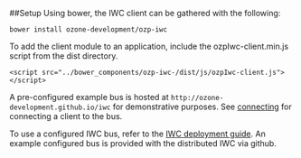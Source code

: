 ##Setup
Using bower, the IWC client can be gathered with the following:

`bower install ozone-development/ozp-iwc`

To add the client module to an application, include the ozpIwc-client.min.js script from the dist directory.

`<script src="../bower_components/ozp-iwc-/dist/js/ozpIwc-client.js"></script>`


A pre-configured example bus is hosted at `http://ozone-development.github.io/iwc` for demonstrative purposes.
See [connecting](connecting.md) for connecting a client to the bus.

To use a configured IWC bus, refer to the [IWC deployment guide](../iwc_backend_integration_guide/README.md).
An example configured bus is provided with the distributed IWC via github. 

